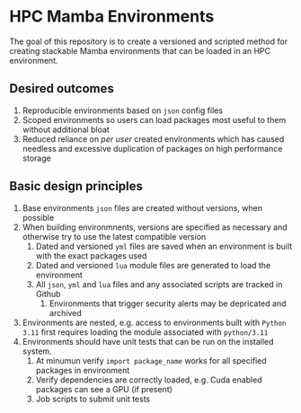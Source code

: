 # HPC Mamba Environments

The goal of this repository is to create a versioned and scripted method for creating stackable Mamba environments that can be loaded in an HPC environment.

## Desired outcomes

1. Reproducible environments based on `json` config files
2. Scoped environments so users can load packages most useful to them without additional bloat
3. Reduced reliance on *per user* created environments which has caused needless and excessive duplication of packages on high performance storage

## Basic design principles

1. Base environments `json` files are created without versions, when possible
2. When building environmnents, versions are specified as necessary and otherwise try to use the latest compatible version
   1. Dated and versioned `yml` files are saved when an environment is built with the exact packages used
   2. Dated and versioned `lua` module files are generated to load the environment
   3. All `json`, `yml` and `lua` files and any associated scripts are tracked in Github
       1. Environments that trigger security alerts may be depricated and archived
3. Environments are nested, e.g. access to environments built with `Python 3.11` first requires loading the module associated with `python/3.11`
4. Environments should have unit tests that can be run on the installed system.
   1. At minumun verify `import package_name` works for all specified packages in environment
   2. Verify dependencies are correctly loaded, e.g. Cuda enabled packages can see a GPU (if present)
   3. Job scripts to submit unit tests 
